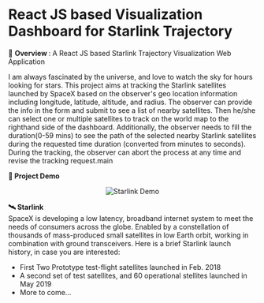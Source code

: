 # React JS based Visualization Dashboard for Starlink Trajectory
:dizzy: <strong> Overview </strong>: A React JS based Starlink Trajectory Visualization Web Application
<p>I am always fascinated by the universe, and love to watch the sky for hours looking for stars. This project aims at tracking the Starlink satellites launched by SpaceX based on the observer's geo location information including longitude, latitude, altitude, and radius. The observer can provide the info in the form and submit to see a list of nearby satellites. Then he/she can select one or multiple satellites to track on the world map to the righthand side of the dashboard. Additionally, the observer needs to fill the duration(0-59 mins) to see the path of the selected nearby Starlink satellites during the requested time duration (converted from minutes to seconds). During the tracking, the observer can abort the process at any time and revise the tracking request.main</p>
<div>
  
<strong>🌟 Project Demo </strong>

<div align="center">
  
![Starlink Demo](./starlink_demo_I.gif)
  
</div>

<strong>🛰️ Starlink </strong><br>
SpaceX is developing a low latency, broadband internet system to meet the needs of consumers across the globe. Enabled by a constellation of thousands of mass-produced small satellites in low Earth orbit, working in combination with ground transceivers. Here is a brief Starlink launch history, in case you are interested: 
<ul>
  <li>First Two Prototype test-flight satellites launched in Feb. 2018</li>
  <li>A second set of test satellites, and 60 operational stellites launched in May 2019</li>
  <li>More to come...</li>
 </ul>



